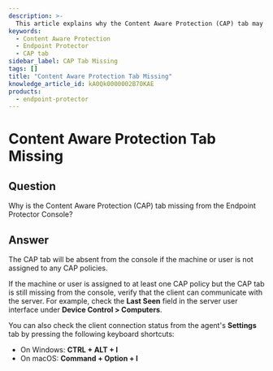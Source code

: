 ```yaml
---
description: >-
  This article explains why the Content Aware Protection (CAP) tab may be missing from the Endpoint Protector Console and provides troubleshooting steps.
keywords:
  - Content Aware Protection
  - Endpoint Protector
  - CAP tab
sidebar_label: CAP Tab Missing
tags: []
title: "Content Aware Protection Tab Missing"
knowledge_article_id: kA0Qk0000002B70KAE
products:
  - endpoint-protector
---
```


# Content Aware Protection Tab Missing

## Question

Why is the Content Aware Protection (CAP) tab missing from the Endpoint Protector Console?

## Answer

The CAP tab will be absent from the console if the machine or user is not assigned to any CAP policies.

If the machine or user is assigned to at least one CAP policy but the CAP tab is still missing from the console, verify that the client can communicate with the server. For example, check the **Last Seen** field in the server user interface under **Device Control > Computers**.

You can also check the client connection status from the agent's **Settings** tab by pressing the following keyboard shortcuts:

- On Windows: **CTRL + ALT + I**
- On macOS: **Command + Option + I**